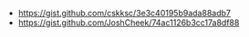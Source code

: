 - https://gist.github.com/cskksc/3e3c40195b9ada88adb7
- https://gist.github.com/JoshCheek/74ac1126b3cc17a8df88

